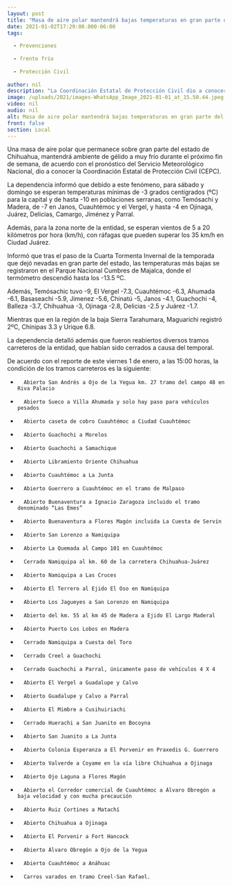 ```yaml
---
layout: post
title: "Masa de aire polar mantendrá bajas temperaturas en gran parte del estado"
date: 2021-01-02T17:29:00.000-06:00
tags:
  
  - Prevenciones
  
  - frente frío
  
  - Protección Civil
  
author: nil
description: "La Coordinación Estatal de Protección Civil dio a conocer que se esperan mínimas de hasta -10 grados centígrados en municipios de la zona noroeste y de -3 en la capital"
image: /uploads/2021/images-WhatsApp_Image_2021-01-01_at_15.50.44.jpeg
video: nil
audio: nil
alt: Masa de aire polar mantendrá bajas temperaturas en gran parte del estado
front: false
section: Local
---
```


Una masa de aire polar que permanece sobre gran parte del estado de Chihuahua, mantendrá ambiente de gélido a muy frío durante el próximo fin de semana, de acuerdo con el pronóstico del Servicio Meteorológico Nacional, dio a conocer la Coordinación Estatal de Protección Civil (CEPC).

 

La dependencia informó que debido a este fenómeno, para sábado y domingo se esperan temperaturas mínimas de -3 grados centígrados (ºC) para la capital y de hasta -10 en poblaciones serranas, como Temósachi y Madera, de -7 en Janos, Cuauhtémoc y el Vergel, y hasta -4 en Ojinaga, Juárez, Delicias, Camargo, Jiménez y Parral.

 

Además, para la zona norte de la entidad, se esperan vientos de 5 a 20 kilómetros por hora (km/h), con ráfagas que pueden superar los 35 km/h en Ciudad Juárez.

 

Informó que tras el paso de la Cuarta Tormenta Invernal de la temporada que dejó nevadas en gran parte del estado, las temperaturas más bajas se registraron en el Parque Nacional Cumbres de Majalca, donde el termómetro descendió hasta los -13.5 ºC.

 

Además, Temósachic tuvo -9, El Vergel -7.3, Cuauhtémoc -6.3, Ahumada -6.1, Basaseachi -5.9, Jimenez -5.6, Chinatú -5, Janos -4.1, Guachochi -4, Balleza -3.7, Chihuahua -3, Ojinaga -2.8, Delicias -2.5 y Juárez -1.7.

 

Mientras que en la región de la baja Sierra Tarahumara, Maguarichi registró 2ºC, Chínipas 3.3 y Urique 6.8.

 

La dependencia detalló además que fueron reabiertos diversos tramos carreteros de la entidad, que habían sido cerrados a causa del temporal.

 

De acuerdo con el reporte de este viernes 1 de enero, a las 15:00 horas, la condición de los tramos carreteros es la siguiente:

-       Abierto San Andrés a Ojo de la Yegua km. 27 tramo del campo 48 en Riva Palacio

-       Abierto Sueco a Villa Ahumada y solo hay paso para vehículos pesados

-       Abierto caseta de cobro Cuauhtémoc a Ciudad Cuauhtémoc

-       Abierto Guachochi a Morelos

-       Abierto Guachochi a Samachique

-       Abierto Libramiento Oriente Chihuahua

-       Abierto Cuauhtémoc a La Junta

-       Abierto Guerrero a Cuauhtémoc en el tramo de Malpaso

-       Abierto Buenaventura a Ignacio Zaragoza incluido el tramo denominado “Las Emes”

-       Abierto Buenaventura a Flores Magón incluida La Cuesta de Servín

-       Abierto San Lorenzo a Namiquipa

-       Abierto La Quemada al Campo 101 en Cuauhtémoc

-       Cerrado Namiquipa al km. 60 de la carretera Chihuahua-Juárez

-       Abierto Namiquipa a Las Cruces

-       Abierto El Terrero al Ejido El Oso en Namiquipa

-       Abierto Los Jagueyes a San Lorenzo en Namiquipa

-       Abierto del km. 55 al km 45 de Madera a Ejido El Largo Maderal

-       Abierto Puerto Los Lobos en Madera

-       Cerrado Namiquipa a Cuesta del Toro

-       Cerrado Creel a Guachochi

-       Cerrado Guachochi a Parral, únicamente paso de vehículos 4 X 4

-       Abierto El Vergel a Guadalupe y Calvo

-       Abierto Guadalupe y Calvo a Parral

-       Abierto El Mimbre a Cusihuiriachi

-       Cerrado Huerachi a San Juanito en Bocoyna

-       Abierto San Juanito a La Junta

-       Abierto Colonia Esperanza a El Porvenir en Praxedis G. Guerrero

-       Abierto Valverde a Coyame en la vía libre Chihuahua a Ojinaga

-       Abierto Ojo Laguna a Flores Magón

-       Abierto el Corredor comercial de Cuauhtémoc a Álvaro Obregón a baja velocidad y con mucha precaución

-       Abierto Ruiz Cortines a Matachí

-       Abierto Chihuahua a Ojinaga

-       Abierto El Porvenir a Fort Hancock

-       Abierto Álvaro Obregón a Ojo de la Yegua

-       Abierto Cuauhtémoc a Anáhuac

-       Carros varados en tramo Creel-San Rafael.
